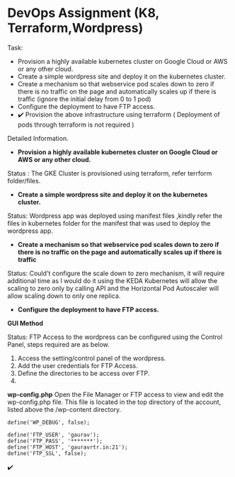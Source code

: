 
# DevOps Assignment (K8, Terraform,Wordpress)


Task:
- Provision a highly available kubernetes cluster on Google Cloud or AWS or any other cloud. 
- Create a simple wordpress site and  deploy it on the kubernetes cluster.
- Create a mechanism so that webservice pod scales down to zero if there is no traffic on the page and automatically scales up if there is traffic (ignore the initial delay from 0 to 1 pod)
- Configure the deployment to have FTP access.
- :heavy_check_mark: Provision the above infrastructure using terraform ( Deployment of pods through terraform is not required )


Detailed Information.

- **Provision a highly available kubernetes cluster on Google Cloud or AWS or any other cloud.**

Status : The GKE Cluster is provisioned using terraform, refer terrform folder/files.

- **Create a simple wordpress site and  deploy it on the kubernetes cluster.**

Status: Wordpress app was deployed using manifest files ,kindly refer the files in kubernetes folder for the manifest that was used to deploy the wordpress app.

- **Create a mechanism so that webservice pod scales down to zero if there is no traffic on the page and automatically scales up if there is traffic**

Status: Could't configure the scale down to zero mechanism, it will require additional time as I would do it using the KEDA 
Kubernetes will allow the scaling to zero only by calling API and the Horizontal Pod Autoscaler will allow scaling down to only one replica.

- **Configure the deployment to have FTP access.**

**GUI Method**
 
Status: FTP Access to the wordpress can be configured using the Control Panel, steps required are as below.
1. Access the setting/control panel of the wordpress.
2. Add the user credentials for FTP Access.
3. Define the directories to be access over FTP.
4. 

**wp-config.php**
Open the File Manager or FTP access to view and edit the wp-config.php file. 
This file is located in the top directory of the account, listed above the /wp-content directory.

```
define('WP_DEBUG', false);

define('FTP_USER', 'gaurav');
define('FTP_PASS', '*******');
define('FTP_HOST', 'gauravrtr.in:21');
define('FTP_SSL', false);
```


:heavy_check_mark:
